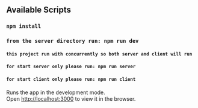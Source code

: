 ## Available Scripts

### `npm install`

### `from the server directory run: npm run dev`

#### `this project run with concurrently so both server and client will run`

#### `for start server only please run: npm run server`

#### `for start client only please run: npm run client`

Runs the app in the development mode.<br />
Open [http://localhost:3000](http://localhost:3000) to view it in the browser.

